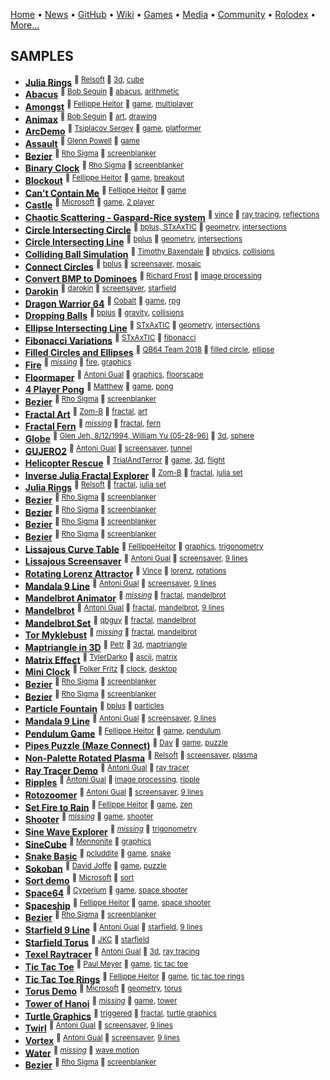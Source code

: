 [Home](https://qb64.com) • [News](news.md) • [GitHub](github.md) • [Wiki](wiki.md) • [Games](games.md) • [Media](media.md) • [Community](community.md) • [Rolodex](rolodex.md) • [More...](more.md)

## SAMPLES

- **[Julia Rings](samples/3D-Cube/index)** <sup>🐝 [Relsoft](samples/relsoft) 🔗 [3d](samples/3d), [cube](samples/cube)</sup>
- **[Abacus](samples/Abacus/index)** <sup>🐝 [Bob Seguin](samples/bob-seguin) 🔗 [abacus](samples/abacus), [arithmetic](samples/arithmetic)</sup>
- **[Amongst](samples/Amongst/index)** <sup>🐝 [Fellippe Heitor](samples/fellippe-heitor) 🔗 [game](samples/game), [multiplayer](samples/multiplayer)</sup>
- **[Animax](samples/Animax/index)** <sup>🐝 [Bob Seguin](samples/bob-seguin) 🔗 [art](samples/art), [drawing](samples/drawing)</sup>
- **[ArcDemo](samples/Arc-Demo/index)** <sup>🐝 [Tsiplacov Sergey](samples/tsiplacov-sergey) 🔗 [game](samples/game), [platformer](samples/platformer)</sup>
- **[Assault](samples/Assault/index)** <sup>🐝 [Glenn Powell](samples/glenn-powell) 🔗 [game](samples/game)</sup>
- **[Bezier](samples/Bezier/index)** <sup>🐝 [Rho Sigma](samples/rho-sigma) 🔗 [screenblanker](samples/screenblanker)</sup>
- **[Binary Clock](samples/Binary-Clock/index)** <sup>🐝 [Rho Sigma](samples/rho-sigma) 🔗 [screenblanker](samples/screenblanker)</sup>
- **[Blockout](samples/Blockout/index)** <sup>🐝 [Fellippe Heitor](samples/fellippe-heitor) 🔗 [game](samples/game), [breakout](samples/breakout)</sup>
- **[Can't Contain Me](samples/Cant-Contain-Me/index)** <sup>🐝 [Fellippe Heitor](samples/fellippe-heitor) 🔗 [game](samples/game)</sup>
- **[Castle](samples/Castle/index)** <sup>🐝 [Microsoft](samples/microsoft) 🔗 [game](samples/game), [2 player](samples/2-player)</sup>
- **[Chaotic Scattering - Gaspard-Rice system](samples/Chaotic-Scattering/index)** <sup>🐝 [vince](samples/vince) 🔗 [ray tracing](samples/ray-tracing), [reflections](samples/reflections)</sup>
- **[Circle Intersecting Circle](samples/Circle-Intersecting-Circle/index)** <sup>🐝 [bplus, STxAxTIC](samples/bplus,-stxaxtic) 🔗 [geometry](samples/geometry), [intersections](samples/intersections)</sup>
- **[Circle Intersecting Line](samples/Circle-Intersecting-Line/index)** <sup>🐝 [bplus](samples/bplus) 🔗 [geometry](samples/geometry), [intersections](samples/intersections)</sup>
- **[Colliding Ball Simulation](samples/Colliding-Ball-Simulation/index)** <sup>🐝 [Timothy Baxendale](samples/timothy-baxendale) 🔗 [physics](samples/physics), [collisions](samples/collisions)</sup>
- **[Connect Circles](samples/Connect-Circles/index)** <sup>🐝 [bplus](samples/bplus) 🔗 [screensaver](samples/screensaver), [mosaic](samples/mosaic)</sup>
- **[Convert BMP to Dominoes](samples/Convert-BMP-to-Dominoes/index)** <sup>🐝 [Richard Frost](samples/richard-frost) 🔗 [image processing](samples/image-processing)</sup>
- **[Darokin](samples/Darokin/index)** <sup>🐝 [darokin](samples/darokin) 🔗 [screensaver](samples/screensaver), [starfield](samples/starfield)</sup>
- **[Dragon Warrior 64](samples/Dragon-Warrior/index)** <sup>🐝 [Cobalt](samples/cobalt) 🔗 [game](samples/game), [rpg](samples/rpg)</sup>
- **[Dropping Balls](samples/Dropping-Balls/index)** <sup>🐝 [bplus](samples/bplus) 🔗 [gravity](samples/gravity), [collisions](samples/collisions)</sup>
- **[Ellipse Intersecting Line](samples/Ellipse-Intersecting-Line/index)** <sup>🐝 [STxAxTIC](samples/stxaxtic) 🔗 [geometry](samples/geometry), [intersections](samples/intersections)</sup>
- **[Fibonacci Variations](samples/Fibonacci-Variations/index)** <sup>🐝 [STxAxTIC](samples/stxaxtic) 🔗 [fibonacci](samples/fibonacci)</sup>
- **[Filled Circles and Ellipses](samples/Filled-Circles-and-Ellipses/index)** <sup>🐝 [QB64 Team 2018](samples/qb64-team-2018) 🔗 [filled circle](samples/filled-circle), [ellipse](samples/ellipse)</sup>
- **[Fire](samples/Fire/index)** <sup>🐝 [*missing*](samples/author_missing) 🔗 [fire](samples/fire), [graphics](samples/graphics)</sup>
- **[Floormaper](samples/Floormaper/index)** <sup>🐝 [Antoni Gual](samples/antoni-gual) 🔗 [graphics](samples/graphics), [floorscape](samples/floorscape)</sup>
- **[4 Player Pong](samples/Four-Player-Pong/index)** <sup>🐝 [Matthew](samples/matthew) 🔗 [game](samples/game), [pong](samples/pong)</sup>
- **[Bezier](samples/Fractal/index)** <sup>🐝 [Rho Sigma](samples/rho-sigma) 🔗 [screenblanker](samples/screenblanker)</sup>
- **[Fractal Art](samples/Fractal-Art/index)** <sup>🐝 [Zom-B](samples/zom-b) 🔗 [fractal](samples/fractal), [art](samples/art)</sup>
- **[Fractal Fern](samples/Fractal-Fern/index)** <sup>🐝 [*missing*](samples/author_missing) 🔗 [fractal](samples/fractal), [fern](samples/fern)</sup>
- **[Globe](samples/Globe/index)** <sup>🐝 [Glen Jeh, 8/12/1994, William Yu (05-28-96)](samples/glen-jeh,-8/12/1994,-william-yu-(05-28-96)) 🔗 [3d](samples/3d), [sphere](samples/sphere)</sup>
- **[GUJERO2](samples/Gujero2/index)** <sup>🐝 [Antoni Gual](samples/antoni-gual) 🔗 [screensaver](samples/screensaver), [tunnel](samples/tunnel)</sup>
- **[Helicopter Rescue](samples/Helicopter-Rescue/index)** <sup>🐝 [TrialAndTerror](samples/trialandterror) 🔗 [game](samples/game), [3d](samples/3d), [flight](samples/flight)</sup>
- **[Inverse Julia Fractal Explorer](samples/Inverse-Julia-Fractal-Explorer/index)** <sup>🐝 [Zom-B](samples/zom-b) 🔗 [fractal](samples/fractal), [julia set](samples/julia-set)</sup>
- **[Julia Rings](samples/Julia-Rings/index)** <sup>🐝 [Relsoft](samples/relsoft) 🔗 [fractal](samples/fractal), [julia set](samples/julia-set)</sup>
- **[Bezier](samples/Kaleidoscope/index)** <sup>🐝 [Rho Sigma](samples/rho-sigma) 🔗 [screenblanker](samples/screenblanker)</sup>
- **[Bezier](samples/Kaleidoscope-Mill/index)** <sup>🐝 [Rho Sigma](samples/rho-sigma) 🔗 [screenblanker](samples/screenblanker)</sup>
- **[Bezier](samples/Lightning-One/index)** <sup>🐝 [Rho Sigma](samples/rho-sigma) 🔗 [screenblanker](samples/screenblanker)</sup>
- **[Bezier](samples/Lightning-Two/index)** <sup>🐝 [Rho Sigma](samples/rho-sigma) 🔗 [screenblanker](samples/screenblanker)</sup>
- **[Lissajous Curve Table](samples/Lissajous-Curve-Table/index)** <sup>🐝 [FellippeHeitor](samples/fellippeheitor) 🔗 [graphics](samples/graphics), [trigonometry](samples/trigonometry)</sup>
- **[Lissajous Screensaver](samples/Lissajous-Screensaver/index)** <sup>🐝 [Antoni Gual](samples/antoni-gual) 🔗 [screensaver](samples/screensaver), [9 lines](samples/9-lines)</sup>
- **[Rotating Lorenz Attractor](samples/Lorenz-Attractor/index)** <sup>🐝 [Vince](samples/vince) 🔗 [lorenz](samples/lorenz), [rotations](samples/rotations)</sup>
- **[Mandala 9 Line](samples/Manadla/index)** <sup>🐝 [Antoni Gual](samples/antoni-gual) 🔗 [screensaver](samples/screensaver), [9 lines](samples/9-lines)</sup>
- **[Mandelbrot Animator](samples/Mandelbrot-Animator/index)** <sup>🐝 [*missing*](samples/author_missing) 🔗 [fractal](samples/fractal), [mandelbrot](samples/mandelbrot)</sup>
- **[Mandelbrot](samples/Mandelbrot-Set-2003/index)** <sup>🐝 [Antoni Gual](samples/antoni-gual) 🔗 [fractal](samples/fractal), [mandelbrot](samples/mandelbrot), [9 lines](samples/9-lines)</sup>
- **[Mandelbrot Set](samples/Mandelbrot-Set-2008/index)** <sup>🐝 [qbguy](samples/qbguy) 🔗 [fractal](samples/fractal), [mandelbrot](samples/mandelbrot)</sup>
- **[Tor Myklebust](samples/Mandelbrot-Zoomer/index)** <sup>🐝 [*missing*](samples/author_missing) 🔗 [fractal](samples/fractal), [mandelbrot](samples/mandelbrot)</sup>
- **[Maptriangle in 3D](samples/Maptriangle-in-3D/index)** <sup>🐝 [Petr](samples/petr) 🔗 [3d](samples/3d), [maptriangle](samples/maptriangle)</sup>
- **[Matrix Effect](samples/Matrix-Effect/index)** <sup>🐝 [TylerDarko](samples/tylerdarko) 🔗 [ascii](samples/ascii), [matrix](samples/matrix)</sup>
- **[Mini Clock](samples/Mini-Clock/index)** <sup>🐝 [Folker Fritz](samples/folker-fritz) 🔗 [clock](samples/clock), [desktop](samples/desktop)</sup>
- **[Bezier](samples/Multi-Mill/index)** <sup>🐝 [Rho Sigma](samples/rho-sigma) 🔗 [screenblanker](samples/screenblanker)</sup>
- **[Bezier](samples/Mystify/index)** <sup>🐝 [Rho Sigma](samples/rho-sigma) 🔗 [screenblanker](samples/screenblanker)</sup>
- **[Particle Fountain](samples/Particle-Fountain/index)** <sup>🐝 [bplus](samples/bplus) 🔗 [particles](samples/particles)</sup>
- **[Mandala 9 Line](samples/Pattern/index)** <sup>🐝 [Antoni Gual](samples/antoni-gual) 🔗 [screensaver](samples/screensaver), [9 lines](samples/9-lines)</sup>
- **[Pendulum Game](samples/Pendulum-Game/index)** <sup>🐝 [Fellippe Heitor](samples/fellippe-heitor) 🔗 [game](samples/game), [pendulum](samples/pendulum)</sup>
- **[Pipes Puzzle (Maze Connect)](samples/Pipes-Puzzle/index)** <sup>🐝 [Dav](samples/dav) 🔗 [game](samples/game), [puzzle](samples/puzzle)</sup>
- **[Non-Palette Rotated Plasma](samples/Plasma-Non-Pal/index)** <sup>🐝 [Relsoft](samples/relsoft) 🔗 [screensaver](samples/screensaver), [plasma](samples/plasma)</sup>
- **[Ray Tracer Demo](samples/Ray-Tracer-Demo/index)** <sup>🐝 [Antoni Gual](samples/antoni-gual) 🔗 [ray tracer](samples/ray-tracer)</sup>
- **[Ripples](samples/Ripples/index)** <sup>🐝 [Antoni Gual](samples/antoni-gual) 🔗 [image processing](samples/image-processing), [ripple](samples/ripple)</sup>
- **[Rotozoomer](samples/Rotozoomer/index)** <sup>🐝 [Antoni Gual](samples/antoni-gual) 🔗 [screensaver](samples/screensaver), [9 lines](samples/9-lines)</sup>
- **[Set Fire to Rain](samples/Set-Fire-to-Rain/index)** <sup>🐝 [Fellippe Heitor](samples/fellippe-heitor) 🔗 [game](samples/game), [zen](samples/zen)</sup>
- **[Shooter](samples/Shooter/index)** <sup>🐝 [*missing*](samples/author_missing) 🔗 [game](samples/game), [shooter](samples/shooter)</sup>
- **[Sine Wave Explorer](samples/Sine-Wave-Explorer/index)** <sup>🐝 [*missing*](samples/author_missing) 🔗 [trigonometry](samples/trigonometry)</sup>
- **[SineCube](samples/SineCube/index)** <sup>🐝 [Mennonite](samples/mennonite) 🔗 [graphics](samples/graphics)</sup>
- **[Snake Basic](samples/Snake-Basic/index)** <sup>🐝 [pcluddite](samples/pcluddite) 🔗 [game](samples/game), [snake](samples/snake)</sup>
- **[Sokoban](samples/Sokoban/index)** <sup>🐝 [David Joffe](samples/david-joffe) 🔗 [game](samples/game), [puzzle](samples/puzzle)</sup>
- **[Sort demo](samples/Sort-Demo/index)** <sup>🐝 [Microsoft](samples/microsoft) 🔗 [sort](samples/sort)</sup>
- **[Space64](samples/Space64/index)** <sup>🐝 [Cyperium](samples/cyperium) 🔗 [game](samples/game), [space shooter](samples/space-shooter)</sup>
- **[Spaceship](samples/Spaceship/index)** <sup>🐝 [Fellippe Heitor](samples/fellippe-heitor) 🔗 [game](samples/game), [space shooter](samples/space-shooter)</sup>
- **[Bezier](samples/Splines/index)** <sup>🐝 [Rho Sigma](samples/rho-sigma) 🔗 [screenblanker](samples/screenblanker)</sup>
- **[Starfield 9 Line](samples/Starfield/index)** <sup>🐝 [Antoni Gual](samples/antoni-gual) 🔗 [starfield](samples/starfield), [9 lines](samples/9-lines)</sup>
- **[Starfield Torus](samples/Starfield-Torus/index)** <sup>🐝 [JKC](samples/jkc) 🔗 [starfield](samples/starfield)</sup>
- **[Texel Raytracer](samples/Texel-Raytracer/index)** <sup>🐝 [Antoni Gual](samples/antoni-gual) 🔗 [3d](samples/3d), [ray tracing](samples/ray-tracing)</sup>
- **[Tic Tac Toe](samples/Tic-Tac-Toe/index)** <sup>🐝 [Paul Meyer](samples/paul-meyer) 🔗 [game](samples/game), [tic tac toe](samples/tic-tac-toe)</sup>
- **[Tic Tac Toe Rings](samples/Tic-Tac-Toe-Rings/index)** <sup>🐝 [Fellippe Heitor](samples/fellippe-heitor) 🔗 [game](samples/game), [tic tac toe rings](samples/tic-tac-toe-rings)</sup>
- **[Torus Demo](samples/Torus-Demo/index)** <sup>🐝 [Microsoft](samples/microsoft) 🔗 [geometry](samples/geometry), [torus](samples/torus)</sup>
- **[Tower of Hanoi](samples/Tower-of-Hanoi/index)** <sup>🐝 [*missing*](samples/author_missing) 🔗 [game](samples/game), [tower](samples/tower)</sup>
- **[Turtle Graphics](samples/Turtle-Graphics/index)** <sup>🐝 [triggered](samples/triggered) 🔗 [fractal](samples/fractal), [turtle graphics](samples/turtle-graphics)</sup>
- **[Twirl](samples/Twirl/index)** <sup>🐝 [Antoni Gual](samples/antoni-gual) 🔗 [screensaver](samples/screensaver), [9 lines](samples/9-lines)</sup>
- **[Vortex](samples/Vortex/index)** <sup>🐝 [Antoni Gual](samples/antoni-gual) 🔗 [screensaver](samples/screensaver), [9 lines](samples/9-lines)</sup>
- **[Water](samples/Water/index)** <sup>🐝 [*missing*](samples/author_missing) 🔗 [wave motion](samples/wave-motion)</sup>
- **[Bezier](samples/Worms/index)** <sup>🐝 [Rho Sigma](samples/rho-sigma) 🔗 [screenblanker](samples/screenblanker)</sup>
